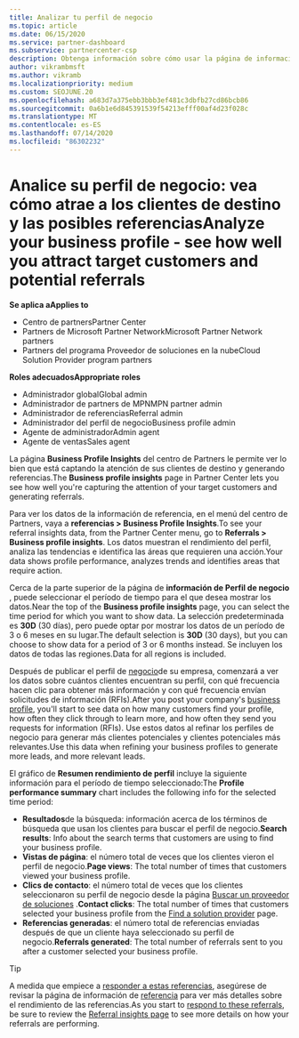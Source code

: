 ```yaml
---
title: Analizar tu perfil de negocio
ms.topic: article
ms.date: 06/15/2020
ms.service: partner-dashboard
ms.subservice: partnercenter-csp
description: Obtenga información sobre cómo usar la página de información de Perfil de negocio para ver cómo está capturando la atención de sus clientes de destino y generando referencias.
author: vikrambmsft
ms.author: vikramb
ms.localizationpriority: medium
ms.custom: SEOJUNE.20
ms.openlocfilehash: a683d7a375ebb3bbb3ef481c3dbfb27cd86bcb86
ms.sourcegitcommit: 0a6b1e6d845391539f54213efff00af4d23f028c
ms.translationtype: MT
ms.contentlocale: es-ES
ms.lasthandoff: 07/14/2020
ms.locfileid: "86302232"
---
```

# <a name="analyze-your-business-profile---see-how-well-you-attract-target-customers-and-potential-referrals"></a><span data-ttu-id="32a5c-103">Analice su perfil de negocio: vea cómo atrae a los clientes de destino y las posibles referencias</span><span class="sxs-lookup"><span data-stu-id="32a5c-103">Analyze your business profile - see how well you attract target customers and potential referrals</span></span>
<!-- 
https://go.microsoft.com/fwlink/?linkid=849120
-->

<span data-ttu-id="32a5c-104">**Se aplica a**</span><span class="sxs-lookup"><span data-stu-id="32a5c-104">**Applies to**</span></span>

- <span data-ttu-id="32a5c-105">Centro de partners</span><span class="sxs-lookup"><span data-stu-id="32a5c-105">Partner Center</span></span>
- <span data-ttu-id="32a5c-106">Partners de Microsoft Partner Network</span><span class="sxs-lookup"><span data-stu-id="32a5c-106">Microsoft Partner Network partners</span></span>
- <span data-ttu-id="32a5c-107">Partners del programa Proveedor de soluciones en la nube</span><span class="sxs-lookup"><span data-stu-id="32a5c-107">Cloud Solution Provider program partners</span></span>

<span data-ttu-id="32a5c-108">**Roles adecuados**</span><span class="sxs-lookup"><span data-stu-id="32a5c-108">**Appropriate roles**</span></span>

- <span data-ttu-id="32a5c-109">Administrador global</span><span class="sxs-lookup"><span data-stu-id="32a5c-109">Global admin</span></span>
- <span data-ttu-id="32a5c-110">Administrador de partners de MPN</span><span class="sxs-lookup"><span data-stu-id="32a5c-110">MPN partner admin</span></span>
- <span data-ttu-id="32a5c-111">Administrador de referencias</span><span class="sxs-lookup"><span data-stu-id="32a5c-111">Referral admin</span></span>
- <span data-ttu-id="32a5c-112">Administrador del perfil de negocio</span><span class="sxs-lookup"><span data-stu-id="32a5c-112">Business profile admin</span></span>
- <span data-ttu-id="32a5c-113">Agente de administrador</span><span class="sxs-lookup"><span data-stu-id="32a5c-113">Admin agent</span></span>
- <span data-ttu-id="32a5c-114">Agente de ventas</span><span class="sxs-lookup"><span data-stu-id="32a5c-114">Sales agent</span></span>

<span data-ttu-id="32a5c-115">La página **Business Profile Insights** del centro de Partners le permite ver lo bien que está captando la atención de sus clientes de destino y generando referencias.</span><span class="sxs-lookup"><span data-stu-id="32a5c-115">The **Business profile insights** page in Partner Center lets you see how well you're capturing the attention of your target customers and generating referrals.</span></span>

<span data-ttu-id="32a5c-116">Para ver los datos de la información de referencia, en el menú del centro de Partners, vaya a **referencias > Business Profile Insights**.</span><span class="sxs-lookup"><span data-stu-id="32a5c-116">To see your referral insights data, from the Partner Center menu, go to **Referrals > Business profile insights**.</span></span> <span data-ttu-id="32a5c-117">Los datos muestran el rendimiento del perfil, analiza las tendencias e identifica las áreas que requieren una acción.</span><span class="sxs-lookup"><span data-stu-id="32a5c-117">Your data shows profile performance, analyzes trends and identifies areas that require action.</span></span>

<span data-ttu-id="32a5c-118">Cerca de la parte superior de la página de **información de Perfil de negocio** , puede seleccionar el período de tiempo para el que desea mostrar los datos.</span><span class="sxs-lookup"><span data-stu-id="32a5c-118">Near the top of the **Business profile insights** page, you can select the time period for which you want to show data.</span></span> <span data-ttu-id="32a5c-119">La selección predeterminada es **30D** (30 días), pero puede optar por mostrar los datos de un período de 3 o 6 meses en su lugar.</span><span class="sxs-lookup"><span data-stu-id="32a5c-119">The default selection is **30D** (30 days), but you can choose to show data for a period of 3 or 6 months instead.</span></span> <span data-ttu-id="32a5c-120">Se incluyen los datos de todas las regiones.</span><span class="sxs-lookup"><span data-stu-id="32a5c-120">Data for all regions is included.</span></span>

<span data-ttu-id="32a5c-121">Después de publicar el perfil de [negocio](create-a-marketing-profile.md)de su empresa, comenzará a ver los datos sobre cuántos clientes encuentran su perfil, con qué frecuencia hacen clic para obtener más información y con qué frecuencia envían solicitudes de información (RFIs).</span><span class="sxs-lookup"><span data-stu-id="32a5c-121">After you post your company's [business profile](create-a-marketing-profile.md), you'll start to see data on how many customers find your profile, how often they click through to learn more, and how often they send you requests for information (RFIs).</span></span> <span data-ttu-id="32a5c-122">Use estos datos al refinar los perfiles de negocio para generar más clientes potenciales y clientes potenciales más relevantes.</span><span class="sxs-lookup"><span data-stu-id="32a5c-122">Use this data when refining your business profiles to generate more leads, and more relevant leads.</span></span>

<span data-ttu-id="32a5c-123">El gráfico de **Resumen rendimiento de perfil** incluye la siguiente información para el período de tiempo seleccionado:</span><span class="sxs-lookup"><span data-stu-id="32a5c-123">The **Profile performance summary** chart includes the following info for the selected time period:</span></span>

- <span data-ttu-id="32a5c-124">**Resultados**de la búsqueda: información acerca de los términos de búsqueda que usan los clientes para buscar el perfil de negocio.</span><span class="sxs-lookup"><span data-stu-id="32a5c-124">**Search results**: Info about the search terms that customers are using to find your business profile.</span></span>
- <span data-ttu-id="32a5c-125">**Vistas de página**: el número total de veces que los clientes vieron el perfil de negocio.</span><span class="sxs-lookup"><span data-stu-id="32a5c-125">**Page views**: The total number of times that customers viewed your business profile.</span></span>
- <span data-ttu-id="32a5c-126">**Clics de contacto**: el número total de veces que los clientes seleccionaron su perfil de negocio desde la página [Buscar un proveedor de soluciones](https://www.microsoft.com/solution-providers/home) .</span><span class="sxs-lookup"><span data-stu-id="32a5c-126">**Contact clicks**: The total number of times that customers selected your business profile from the [Find a solution provider](https://www.microsoft.com/solution-providers/home) page.</span></span>
- <span data-ttu-id="32a5c-127">**Referencias generadas**: el número total de referencias enviadas después de que un cliente haya seleccionado su perfil de negocio.</span><span class="sxs-lookup"><span data-stu-id="32a5c-127">**Referrals generated**: The total number of referrals sent to you after a customer selected your business profile.</span></span>

> [!TIP]
> <span data-ttu-id="32a5c-128">A medida que empiece a [responder a estas referencias](responding-to-referrals.md), asegúrese de revisar la página de información de [referencia](referral-insights.md) para ver más detalles sobre el rendimiento de las referencias.</span><span class="sxs-lookup"><span data-stu-id="32a5c-128">As you start to [respond to these referrals](responding-to-referrals.md), be sure to review the [Referral insights page](referral-insights.md) to see more details on how your referrals are performing.</span></span>
